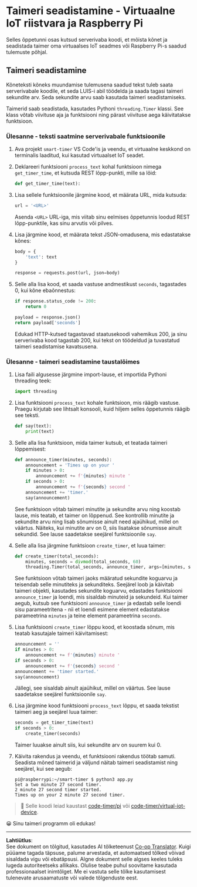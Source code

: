 <!--
CO_OP_TRANSLATOR_METADATA:
{
  "original_hash": "64ad4ddb4de81a18b7252e968f10b404",
  "translation_date": "2025-10-11T12:07:52+00:00",
  "source_file": "6-consumer/lessons/3-spoken-feedback/single-board-computer-set-timer.md",
  "language_code": "et"
}
-->
# Taimeri seadistamine - Virtuaalne IoT riistvara ja Raspberry Pi

Selles õppetunni osas kutsud serverivaba koodi, et mõista kõnet ja seadistada taimer oma virtuaalses IoT seadmes või Raspberry Pi-s saadud tulemuste põhjal.

## Taimeri seadistamine

Kõneteksti kõneks muundamise tulemusena saadud tekst tuleb saata serverivabale koodile, et seda LUIS-i abil töödelda ja saada tagasi taimeri sekundite arv. Seda sekundite arvu saab kasutada taimeri seadistamiseks.

Taimerid saab seadistada, kasutades Pythoni `threading.Timer` klassi. See klass võtab viivituse aja ja funktsiooni ning pärast viivituse aega käivitatakse funktsioon.

### Ülesanne - teksti saatmine serverivabale funktsioonile

1. Ava projekt `smart-timer` VS Code'is ja veendu, et virtuaalne keskkond on terminalis laaditud, kui kasutad virtuaalset IoT seadet.

1. Deklareeri funktsiooni `process_text` kohal funktsioon nimega `get_timer_time`, et kutsuda REST lõpp-punkti, mille sa lõid:

    ```python
    def get_timer_time(text):
    ```

1. Lisa sellele funktsioonile järgmine kood, et määrata URL, mida kutsuda:

    ```python
    url = '<URL>'
    ```

   Asenda `<URL>` URL-iga, mis viitab sinu eelmises õppetunnis loodud REST lõpp-punktile, kas sinu arvutis või pilves.

1. Lisa järgmine kood, et määrata tekst JSON-omadusena, mis edastatakse kõnes:

    ```python
    body = {
        'text': text
    }
    
    response = requests.post(url, json=body)
    ```

1. Selle alla lisa kood, et saada vastuse andmestikust `seconds`, tagastades 0, kui kõne ebaõnnestus:

    ```python
    if response.status_code != 200:
        return 0
    
    payload = response.json()
    return payload['seconds']
    ```

   Edukad HTTP-kutsed tagastavad staatusekoodi vahemikus 200, ja sinu serverivaba kood tagastab 200, kui tekst on töödeldud ja tuvastatud taimeri seadistamise kavatsusena.

### Ülesanne - taimeri seadistamine taustalõimes

1. Lisa faili algusesse järgmine import-lause, et importida Pythoni threading teek:

    ```python
    import threading
    ```

1. Lisa funktsiooni `process_text` kohale funktsioon, mis räägib vastuse. Praegu kirjutab see lihtsalt konsooli, kuid hiljem selles õppetunnis räägib see teksti.

    ```python
    def say(text):
        print(text)
    ```

1. Selle alla lisa funktsioon, mida taimer kutsub, et teatada taimeri lõppemisest:

    ```python
    def announce_timer(minutes, seconds):
        announcement = 'Times up on your '
        if minutes > 0:
            announcement += f'{minutes} minute '
        if seconds > 0:
            announcement += f'{seconds} second '
        announcement += 'timer.'
        say(announcement)
    ```

   See funktsioon võtab taimeri minutite ja sekundite arvu ning koostab lause, mis teatab, et taimer on lõppenud. See kontrollib minutite ja sekundite arvu ning lisab sõnumisse ainult need ajaühikud, millel on väärtus. Näiteks, kui minutite arv on 0, siis lisatakse sõnumisse ainult sekundid. See lause saadetakse seejärel funktsioonile `say`.

1. Selle alla lisa järgmine funktsioon `create_timer`, et luua taimer:

    ```python
    def create_timer(total_seconds):
        minutes, seconds = divmod(total_seconds, 60)
        threading.Timer(total_seconds, announce_timer, args=[minutes, seconds]).start()
    ```

   See funktsioon võtab taimeri jaoks määratud sekundite koguarvu ja teisendab selle minutiteks ja sekunditeks. Seejärel loob ja käivitab taimeri objekti, kasutades sekundite koguarvu, edastades funktsiooni `announce_timer` ja loendi, mis sisaldab minuteid ja sekundeid. Kui taimer aegub, kutsub see funktsiooni `announce_timer` ja edastab selle loendi sisu parameetritena - nii et loendi esimene element edastatakse parameetrina `minutes` ja teine element parameetrina `seconds`.

1. Lisa funktsiooni `create_timer` lõppu kood, et koostada sõnum, mis teatab kasutajale taimeri käivitamisest:

    ```python
    announcement = ''
    if minutes > 0:
        announcement += f'{minutes} minute '
    if seconds > 0:
        announcement += f'{seconds} second '    
    announcement += 'timer started.'
    say(announcement)
    ```

   Jällegi, see sisaldab ainult ajaühikut, millel on väärtus. See lause saadetakse seejärel funktsioonile `say`.

1. Lisa järgmine kood funktsiooni `process_text` lõppu, et saada tekstist taimeri aeg ja seejärel luua taimer:

    ```python
    seconds = get_timer_time(text)
    if seconds > 0:
        create_timer(seconds)
    ```

   Taimer luuakse ainult siis, kui sekundite arv on suurem kui 0.

1. Käivita rakendus ja veendu, et funktsiooni rakendus töötab samuti. Seadista mõned taimerid ja väljund näitab taimeri seadistamist ning seejärel, kui see aegub:

    ```output
    pi@raspberrypi:~/smart-timer $ python3 app.py 
    Set a two minute 27 second timer.
    2 minute 27 second timer started.
    Times up on your 2 minute 27 second timer.
    ```

> 💁 Selle koodi leiad kaustast [code-timer/pi](../../../../../6-consumer/lessons/3-spoken-feedback/code-timer/pi) või [code-timer/virtual-iot-device](../../../../../6-consumer/lessons/3-spoken-feedback/code-timer/virtual-iot-device).

😀 Sinu taimeri programm oli edukas!

---

**Lahtiütlus**:  
See dokument on tõlgitud, kasutades AI tõlketeenust [Co-op Translator](https://github.com/Azure/co-op-translator). Kuigi püüame tagada täpsuse, palume arvestada, et automaatsed tõlked võivad sisaldada vigu või ebatäpsusi. Algne dokument selle algses keeles tuleks lugeda autoriteetseks allikaks. Olulise teabe puhul soovitame kasutada professionaalset inimtõlget. Me ei vastuta selle tõlke kasutamisest tulenevate arusaamatuste või valede tõlgenduste eest.
